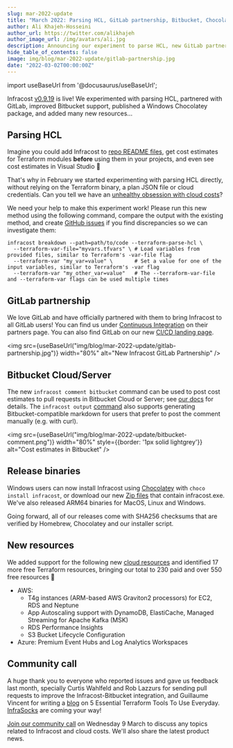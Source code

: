 ```yaml
---
slug: mar-2022-update
title: "March 2022: Parsing HCL, GitLab partnership, Bitbucket, Chocolatey and new resources!"
author: Ali Khajeh-Hosseini
author_url: https://twitter.com/alikhajeh
author_image_url: /img/avatars/ali.jpg
description: Announcing our experiment to parse HCL, new GitLab partnership, improved Bitbucket support, Windows Chocolatey package and new resources. Upgrade to try them!
hide_table_of_contents: false
image: img/blog/mar-2022-update/gitlab-partnership.jpg
date: "2022-03-02T00:00:00Z"
---
```


import useBaseUrl from '@docusaurus/useBaseUrl';

Infracost [v0.9.19](https://www.infracost.io/docs/#1-install-infracost) is live! We experimented with parsing HCL, partnered with GitLab, improved Bitbucket support, published a Windows Chocolatey package, and added many new resources...

<!--truncate-->

## Parsing HCL

Imagine you could add Infracost to [repo README files](https://github.com/infracost/infracost/issues/43), get cost estimates for Terraform modules **before** using them in your projects, and even see cost estimates in Visual Studio 🤯 

That's why in February we started experimenting with parsing HCL directly, without relying on the Terraform binary, a plan JSON file or cloud credentials. Can you tell we have an [unhealthy obsession with cloud costs](https://www.youtube.com/watch?v=lefCU2ptsio)?

We need your help to make this experiment work! Please run this new method using the following command, compare the output with the existing method, and create [GitHub issues](https://github.com/infracost/infracost/issues) if you find discrepancies so we can investigate them:

  ```shell
  infracost breakdown --path=path/to/code --terraform-parse-hcl \
    --terraform-var-file="myvars.tfvars" \ # Load variables from provided files, similar to Terraform's -var-file flag
    --terraform-var "my_var=value" \       # Set a value for one of the input variables, similar to Terraform's -var flag
    --terraform-var "my_other_var=value"   # The --terraform-var-file and --terraform-var flags can be used multiple times
  ```

## GitLab partnership

We love GitLab and have officially partnered with them to bring Infracost to all GitLab users! You can find us under [Continuous Integration](https://about.gitlab.com/partners/technology-partners/#continuous-integration) on their partners page. You can also find GitLab on our new [CI/CD landing page](https://infracost.io/cicd/).

<img src={useBaseUrl("img/blog/mar-2022-update/gitlab-partnership.jpg")} width="80%" alt="New Infracost GitLab Partnership" />

## Bitbucket Cloud/Server

The new `infracost comment bitbucket` command can be used to post cost estimates to pull requests in Bitbucket Cloud or Server; see [our docs](/docs/features/cli_commands/#bitbucket) for details. The `infracost output` [command](/docs/features/cli_commands/#combined-output-formats) also supports generating Bitbucket-compatible markdown for users that prefer to post the comment manually (e.g. with curl).

<img src={useBaseUrl("img/blog/mar-2022-update/bitbucket-comment.png")} width="80%" style={{border: '1px solid lightgrey'}} alt="Cost estimates in Bitbucket" />

## Release binaries

Windows users can now install Infracost using [Chocolatey](https://chocolatey.org/) with `choco install infracost`, or download our new [Zip files](https://github.com/infracost/infracost/releases) that contain infracost.exe. We've also released ARM64 binaries for MacOS, Linux and Windows.

Going forward, all of our releases come with SHA256 checksums that are verified by Homebrew, Chocolatey and our installer script.

## New resources

We added support for the following new [cloud resources](/docs/supported_resources/overview/) and identified 17 more free Terraform resources, bringing our total to 230 paid and over 550 free resources 🚀

- AWS:
  - T4g instances (ARM-based AWS Graviton2 processors) for EC2, RDS and Neptune
  - App Autoscaling support with DynamoDB, ElastiCache, Managed Streaming for Apache Kafka (MSK)
  - RDS Performance Insights
  - S3 Bucket Lifecycle Configuration
- Azure: Premium Event Hubs and Log Analytics Workspaces

## Community call

A huge thank you to everyone who reported issues and gave us feedback last month, specially Curtis Wahlfeld and Rob Lazzurs for sending pull requests to improve the Infracost-Bitbucket integration, and Guillaume Vincent for writing a [blog](https://betterprogramming.pub/5-essential-terraform-tools-to-use-everyday-e910a96e70d9) on 5 Essential Terraform Tools To Use Everyday. [InfraSocks](https://twitter.com/PeterDaveHello/status/1490679046673690625) are coming your way!

[Join our community call](https://github.com/infracost/infracost/issues/1425) on Wednesday 9 March to discuss any topics related to Infracost and cloud costs. We'll also share the latest product news.
